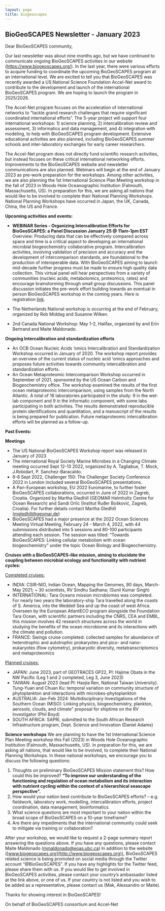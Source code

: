 ```yaml
---
layout: page
title: biogeoscapes
---
```

## BioGeoSCAPES Newsletter - January 2023

Dear BioGeoSCAPES community,

Our last newsletter was about nine months ago, but we have continued to communicate ongoing BioGeoSCAPES activities in our website (https://www.biogeoscapes.org/). In the last year, there were various efforts to acquire funding to coordinate the upcoming BioGeoSCAPES program at an international level. We are excited to tell you that BioGeoSCAPES was recently awarded a US National Science Foundation Accel-Net award to contribute to the development and launch of the international BioGeoSCAPES program. We are hoping to launch the program in 2025/2026. 

The Accel-Net program focuses on the acceleration of international networks to “tackle grand research challenges that require significant coordinated international efforts”. The 5-year project will support four international workshops: 1) science planning, 2) intercalibration review and assessment, 3) informatics and data management, and 4) integration with modeling, to help with BioGeoSCAPES program development. Extensive educational activities are also planned, including BioGeoSCAPES summer schools and inter-laboratory exchanges for early career researchers. 

The Accel-Net program does not directly fund scientific research activities, but instead focuses on these critical international networking efforts. Improvements to the BioGeoSCAPES website and newsletter communications are also planned. Webinars will begin at the end of January 2023 as pre-work preparation for the workshops. Among other activities, we are also planning the 1st International Science Plan Meeting workshop in the fall of 2023 in Woods Hole Oceanographic Institution (Falmouth, Massachusetts, US). In preparation for this, we are asking all nations that would like to be involved to complete their National Planning Workshops. National Planning Workshops have occurred in Japan, the UK, Canada, China, the US and France.

<b>Upcoming activities and events:</b>

* <b>WEBINAR Series - Organizing Intercalibration Efforts for BioGeoSCAPES: a Panel Discussion January 25 @ 11am-1pm EST</b>    
Overview: Producing data that can be effectively compared across space and time is a critical aspect to developing an international microbial biogeochemistry collaborative program. Intercalibration activities, involving validation of precision and accuracy and the development of intercomparison standards, are foundational to the production of interoperable data. With BioGeoSCAPES aiming to launch mid-decade further progress must be made to ensure high quality data collection. This virtual panel will hear perspectives from a variety of communities (nucleic acids, metabolomics, proteomics, rates) and encourage brainstorming through small group discussions. This panel discussion initiates the pre-work effort building towards an eventual in person BioGeoSCAPES workshop in the coming years. 
Here is registration [link](https://whoi-edu.zoom.us/meeting/register/tJAocequrTotHtfPW_FUdqLnvTxKNPmlglHE).

*	The Netherlands National workshop is occurring at the end of February, organized by Rob Middag and Susanne Wilken.
*	2nd Canada National Workshop: May 1-2, Halifax, organized by and Erin Bertrand and Maite Maldonado.

<b>Ongoing Intercalibration and standardization efforts</b>
* An OCB Ocean Nucleic Acids ‘omics Intercalibration and Standardization Workshop occurred in January of 2020. The workshop report  provides an overview of the current status of nucleic acid ‘omics approaches and proposes future activities towards community intercalibration and standardization efforts.
* An Ocean Metaproteomic Intercomparison Workshop occurred in September of 2021, sponsored by the US Ocean Carbon and Biogeochemistry office. The workshop examined the results of the first ocean metaproteomic intercomparison, using samples from the North Atlantic. A total of 16 laboratories participated in the study: 9 in the wet-lab component and 9 in the informatic component, with some labs participating in both activities. The results demonstrated reproducible protein identifications and quantitation, and a manuscript of the results is being prepared for publication. Future metaproteomic intercalibration efforts will be planned as a follow-up.

<b>Past Events:</b>

<b>Meetings</b>
*	The US National BioGeoSCAPES Workshop report was released in January of 2023
*	The international Royal Society Marine Microbes in a Changing Climate meeting occurred Sept 12-13 2022,  organized by A. Tagliabue, T. Mock, J.Robidart, P. Sanchez-Baracaldo.
*	6-8 Sept 2022, Challenger 150: The Challenger Society Conference 2022 in London included several BioGeoSCAPES presentations.
*	A Pan-European workshop, EU 2022 Euromarine,  to further foster BioGeoSCAPES collaborations, occurred in June of 2022 in Zagreb, Croatia. Organized by Martha Gledhill (GEOMAR Helmholtz Centre for Ocean Research) and Sandi Orlic (Institut Ruđer Bošković, Zagreb, Croatia). For further details contact Martha Gledhill (mgledhill@geomar.de)
*	BioGeoSCAPES had a major presence at the 2022 Ocean Sciences Meeting Virtual Meeting, February 24 - March 4, 2022, with 44 submissions distributed into 5 sessions and 80-100 participants attending each session. The session was titled: “Towards BioGeoSCAPES: Linking cellular metabolism with ocean biogeochemistry” under the topic Ocean Biology and Biogeochemistry.

<b>Cruises with a BioGeoSCAPES-like mission, aiming to elucidate the coupling between microbial ecology and functionality with nutrient cycles: </b>

<u>Completed cruises:</u>
*	INDIA: CSIR-NIO, lndian Ocean, Mapping the Genomes, 90 days, March-May 2021; ~ 30 scientists, RV Sindhu Sadhana; (Sunil Kumar Singh)
*	INTERNATIONAL: Tara Oceans mission microbiomes was completed. For nearly two years the laboratory-ship Tara travelled along the coasts of S. America, into the Weddell Sea and up the coast of west Africa. Overseen by the European AtlantECO program alongside the Foundation Tara Ocean, with scientific partners including the CNRS, CEA and EMBL, this mission involves 42 research structures across the world in studying the benefits of the ocean microbiome and its interactions with the climate and pollution.
*	FRANCE: Swings cruise completed: collected samples for abundance of heterotrophic and autotrophic prokaryotes and pico- and nano-eukaryotes (flow cytometry), prokaryotic diversity, metatranscriptomics and metaproteomics

<u>Planned cruises:</u>
*	JAPAN: June 2023, part of GEOTRACES GP22, PI: Hajime Obata in the NW Pacific (Leg 1 and 2 completed, Leg 3, June 2023)
*	TAIWAN: August 2023 (lead PI: Haojia Ren, National Taiwan University). Tung-Yuan and Chuan Ku: temporal variation on community structure of phytoplankton and interactions with microbes-phytoplankton  
*	AUSTRALIA: Jan-Feb 2024: Multidisciplinary Investigations of the Southern Ocean (MISO): Linking physics, biogeochemistry, plankton, aerosols, clouds, and climate” proposal for shiptime on the RV Investigator (Phil Boyd)
*	SOUTH AFRICA: SAPRI, submitted to the South African Research Infrastructure program, Dept. Science and Innovation (Daniel Adams) 

<b>Science workshops</b>
We are planning to have the 1st International Science Plan Meeting workshop this Fall (2023) in Woods Hole Oceanographic Institution (Falmouth, Massachusetts, US). In preparation for this, we are asking all nations, that would like to be involved, to complete their National Planning Workshops. In these national workshops, we encourage you to discuss the following questions:

1)	Thoughts on preliminary BioGeoSCAPES Mission statement this? How could this be improved? <b>“To improve our understanding of the functioning and regulation of ocean metabolism and its interaction with nutrient cycling within the context of a hierarchical seascape perspective”. </b>
2)	How would your nation best contribute to BioGeoSCAPES efforts? – e.g. fieldwork, laboratory work, modelling, intercalibration efforts, project coordination, data management, bioinformatics
3)	 What science questions are most important to your nation within the broad scope of BioGeoSCAPES on a 10-year timeframe? 
4)	Are there any impediments that the international community could seek to mitigate via training or collaboration?

After your workshop, we would like to request a 2-page summary report answering the questions above. If you have any questions, please contact Maite Maldonado (mmaldonado@eoas.ubc.ca)
In addition to the website ([www.biogeoscapes.org](http://www.biogeoscapes.org)), BioGeoSCAPES related science is being promoted on social media through the Twitter account “@BioGeoSCAPES”. If you have any highlights for the Twitter feed, please share them with us.
If you would like to get involved in BioGeoSCAPES activities, please contact your country’s ambassador listed at the link above, or one of us. If your country is not listed and you wish to be added as a representative, please contact us (Mak, Alessandro or Maite).

Thanks for showing interest in BioGeoSCAPES!

On behalf of BioGeoSCAPES consortium and Accel-Net

